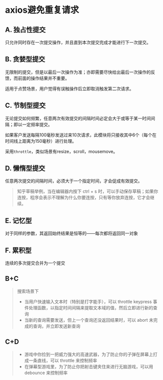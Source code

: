 # axios避免重复请求

## A. 独占性提交

只允许同时存在一次提交操作，并且直到本次提交完成才能进行下一次提交。

##  B. 贪婪型提交

无限制的提交，但是以最后一次操作为准；亦即需要尽快给出最后一次操作的反馈，而前面的操作结果并不重要。

适用于点赞场景，用户觉得有误触操作后立即取消触发第二次请求。

## C. 节制型提交

无论提交如何频繁，任意两次有效提交的间隔时间必定会大于或等于某一时间间隔；即以一定频率提交。

如果客户发送每隔100毫秒发送过来10次请求，此模块将只接收其中6个（每个在时间线上距离为150毫秒）进行处理。

采用`throttle`，类似场景有resize，scroll，mousemove。

## D. **懒惰型提交**

任意两次提交的间隔时间，必须大于一个指定时间，才会促成有效提交。

> 知乎草稿举例，当在编辑器内按下 ctrl + s 时，可以手动保存草稿；如果你连按，程序会表示不理解为什么你要连按，只有等你放弃连按，它才会继续。

## E. 记忆型

对于同样的参数，其返回始终结果是恒等的——每次都将返回同一对象

## F. 累积型

连续的多次提交合并为一个提交

## B+C

> 搜索场景下
>
> * 当用户快速输入文本时（特别是打字能手），可以 throttle keypress 事件处理函数，以指定时间间隔来提取文本域的值，然后立即进行新的查询
> * 当新的查询需要发送，但上一个查询还没返回结果时，可以 abort 未完成的查询，并立即发送新查询

## C+D

> * 游戏中你捡到一把威力强大的高速武器，为了防止你的子弹在屏幕上打成一条直线，可以 throttle 来控制频率
> * 在弹幕型游戏里，为了防止你把射击键夹住来进行无脑游戏，可以用 debounce 来控制频率





